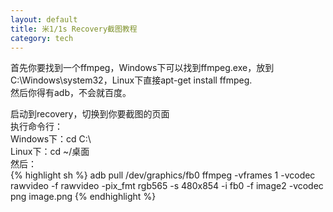 ```yaml
---
layout: default
title: 米1/1s Recovery截图教程
category: tech
---
```

首先你要找到一个ffmpeg，Windows下可以找到ffmpeg.exe，放到C:\Windows\system32，Linux下直接apt-get install ffmpeg.  
然后你得有adb，不会就百度。  
<!--more-->
启动到recovery，切换到你要截图的页面  
执行命令行：  
Windows下：cd C:\  
Linux下：cd ~/桌面  
然后：  
{% highlight sh %}
adb pull /dev/graphics/fb0
ffmpeg -vframes 1 -vcodec rawvideo -f rawvideo -pix_fmt rgb565 -s 480x854 -i fb0 -f image2 -vcodec png image.png
{% endhighlight %}

